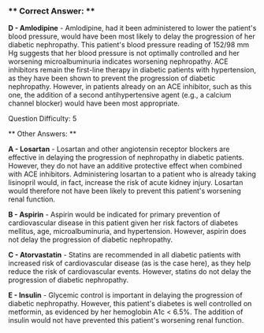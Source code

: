 ### ** Correct Answer: **

**D - Amlodipine** - Amlodipine, had it been administered to lower the patient's blood pressure, would have been most likely to delay the progression of her diabetic nephropathy. This patient's blood pressure reading of 152/98 mm Hg suggests that her blood pressure is not optimally controlled and her worsening microalbuminuria indicates worsening nephropathy. ACE inhibitors remain the first-line therapy in diabetic patients with hypertension, as they have been shown to prevent the progression of diabetic nephropathy. However, in patients already on an ACE inhibitor, such as this one, the addition of a second antihypertensive agent (e.g., a calcium channel blocker) would have been most appropriate.

Question Difficulty: 5

** Other Answers: **

**A - Losartan** - Losartan and other angiotensin receptor blockers are effective in delaying the progression of nephropathy in diabetic patients. However, they do not have an additive protective effect when combined with ACE inhibitors. Administering losartan to a patient who is already taking lisinopril would, in fact, increase the risk of acute kidney injury. Losartan would therefore not have been likely to prevent this patient's worsening renal function.

**B - Aspirin** - Aspirin would be indicated for primary prevention of cardiovascular disease in this patient given her risk factors of diabetes mellitus, age, microalbuminuria, and hypertension. However, aspirin does not delay the progression of diabetic nephropathy.

**C - Atorvastatin** - Statins are recommended in all diabetic patients with increased risk of cardiovascular disease (as is the case here), as they help reduce the risk of cardiovascular events. However, statins do not delay the progression of diabetic nephropathy.

**E - Insulin** - Glycemic control is important in delaying the progression of diabetic nephropathy. However, this patient's diabetes is well controlled on metformin, as evidenced by her hemoglobin A1c < 6.5%. The addition of insulin would not have prevented this patient's worsening renal function.

